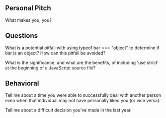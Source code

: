 ## Personal Pitch

What makes you, you?

## Questions

What is a potential pitfall with using typeof bar === "object" to determine if bar is an object? How can this pitfall be avoided?

What is the significance, and what are the benefits, of including 'use strict' at the beginning of a JavaScript source file?

## Behavioral

Tell me about a time you were able to successfully deal with another person even when that individual may not have personally liked you (or vice versa).

Tell me about a difficult decision you've made in the last year.
